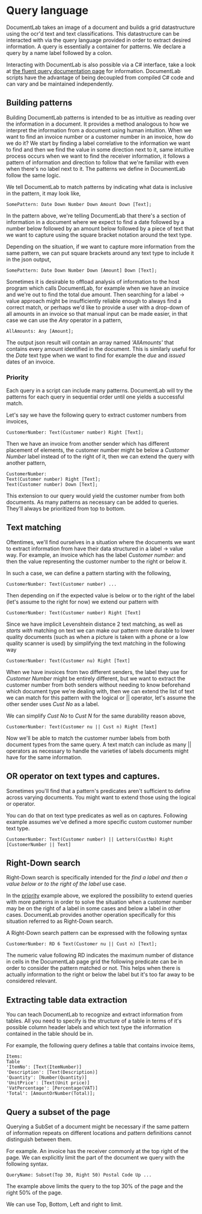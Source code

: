 # Query language

DocumentLab takes an image of a document and builds a grid datastructure using the ocr'd text and text classifications. This datastructure can be interacted with via the query language provided in order to extract desired information. A query is essentially a container for patterns. We declare a query by a name label followed by a colon. 

Interacting with DocumentLab is also possible via a C# interface, take a look at [the fluent query documentation page](https://github.com/karisigurd4/DocumentLab/blob/master/Documentation/FluentDocumentLab.md) for information. DocumentLab scripts have the advantage of being decoupled from compiled C# code and can vary and be maintained independently. 

## Building patterns
Building DocumentLab patterns is intended to be as intuitive as reading over the information in a document. It provides a method analogous to how we interpret the information from a document using human intuition. When we want to find an invoice number or a customer number in an invoice, how do we do it? We start by finding a label correlative to the information we want to find and then we find the value in some direction next to it, same intuitive process occurs when we want to find the receiver information, it follows a pattern of information and direction to follow that we're familiar with even when there's no label next to it. The patterns we define in DocumentLab follow the same logic.

We tell DocumentLab to match patterns by indicating what data is inclusive in the pattern, it may look like,
```
SomePattern: Date Down Number Down Amount Down [Text];
```

In the pattern above, we're telling DocumentLab that there's a section of information in a document where we expect to find a date followed by a number below followed by an amount below followed by a piece of text that we want to capture using the square bracket notation around the text type.

Depending on the situation, if we want to capture more information from the same pattern, we can put square brackets around any text type to include it in the json output, 
```
SomePattern: Date Down Number Down [Amount] Down [Text];
```

Sometimes it is desirable to offload analysis of information to the host program which calls DocumentLab, for example when we have an invoice and we're out to find the total due amount. Then searching for a label -> value approach might be insufficiently reliable enough to always find a correct match, or perhaps we'd like to provide a user with a drop-down of all amounts in an invoice so that manual input can be made easier, in that case we can use the *Any* operator in a pattern,

```
AllAmounts: Any [Amount];
```

The output json result will contain an array named *'AllAmounts'* that contains every amount identified in the document. This is similarly useful for the *Date* text type when we want to find for example the *due* and *issued* dates of an invoice.

### Priority
Each query in a script can include many patterns. DocumentLab will try the patterns for each query in sequential order until one yields a successful match.

Let's say we have the following query to extract customer numbers from invoices,
```
CustomerNumber: Text(Customer number) Right [Text];
```

Then we have an invoice from another sender which has different placement of elements, the customer number might be below a *Customer Number* label instead of to the right of it, then we can extend the query with another pattern,
```
CustomerNumber: 
Text(Customer number) Right [Text];
Text(Customer number) Down [Text];
```

This extension to our query would yield the customer number from both documents. As many patterns as necessary can be added to queries. They'll always be prioritized from top to bottom.

## Text matching
Oftentimes, we'll find ourselves in a situation where the documents we want to extract information from have their data structured in a label -> value way. For example, an invoice which has the label *Customer number:* and then the value representing the customer number to the right or below it. 

In such a case, we can define a pattern starting with the following,
```
CustomerNumber: Text(Customer number) ...
```

Then depending on if the expected value is below or to the right of the label (let's assume to the right for now) we extend our pattern with 
```
CustomerNumber: Text(Customer number) Right [Text]
```

Since we have implicit Levenshtein distance 2 text matching, as well as *starts with* matching on text we can make our pattern more durable to lower quality documents (such as when a picture is taken with a phone or a low quality scanner is used) by simplifying the text matching in the following way
```
CustomerNumber: Text(Customer nu) Right [Text]
```

When we have invoices from two different senders, the label they use for *Customer Number* might be entirely different, but we want to extract the customer number from both senders without needing to know beforehand which document type we're dealing with, then we can extend the list of text we can match for this pattern with the logical or || operator, let's assume the other sender uses *Cust No* as a label.

We can simplify *Cust No* to *Cust N* for the same durability reason above, 
```
CustomerNumber: Text(Customer nu || Cust n) Right [Text]
```

Now we'll be able to match the customer number labels from both document types from the same query. A text match can include as many || operators as necessary to handle the varieties of labels documents might have for the same information.

## OR operator on text types and captures. 

Sometimes you'll find that a pattern's predicates aren't sufficient to define across varying documents. You might want to extend those using the logical or operator. 

You can do that on text type predicates as well as on captures. Following example assumes we've defined a more specific custom customer number text type. 

```
CustomerNumber: Text(Customer number) || Letters(CustNo) Right [CustomerNumber || Text]
```

## Right-Down search
Right-Down search is specifically intended for the *find a label and then a value below or to the right of the label* use case. 

In the [priority](https://github.com/karisigurd4/DocumentLab/blob/master/Documentation/QueryLanguage.md#priority) example above, we explored the possibility to extend queries with more patterns in order to solve the situation when a customer number may be on the right of a label in some cases and below a label in other cases. DocumentLab provides another operation specifically for this situation referred to as Right-Down search. 

A Right-Down search pattern can be expressed with the following syntax
```
CustomerNumber: RD 6 Text(Customer nu || Cust n) [Text];
```

The numeric value following RD indicates the maximum number of distance in cells in the DocumentLab page grid the following predicate can be in order to consider the pattern matched or not. This helps when there is actually information to the right or below the label but it's too far away to be considered relevant.

## Extracting table data extraction 

You can teach DocumentLab to recognize and extract information from tables. All you need to specify is the structure of a table in terms of it's possible column header labels and which text type the information contained in the table should be in.

For example, the following query defines a table that contains invoice items,
```
Items:
Table 
'ItemNo': [Text(ItemNumber)] 
'Description': [Text(Description)] 
'Quantity': [Number(Quantity)] 
'UnitPrice': [Text(Unit price)] 
'VatPercentage': [Percentage(VAT)] 
'Total': [AmountOrNumber(Total)];
```

## Query a subset of the page

Querying a SubSet of a document might be necessary if the same pattern of information repeats on different locations and pattern definitions cannot distinguish between them. 

For example. An invoice has the receiver commonly at the top right of the page. We can explicitly limit the part of the document we query with the following syntax. 

```
QueryName: Subset(Top 30, Right 50) Postal Code Up ... 
```

The example above limits the query to the top 30% of the page and the right 50% of the page.

We can use Top, Bottom, Left and right to limit. 
